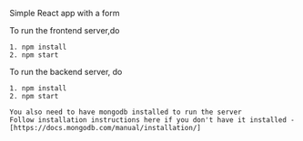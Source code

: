 Simple React app with a form

To run the frontend server,do 

```
1. npm install
2. npm start
```

To run the backend server, do

```
1. npm install
2. npm start

You also need to have mongodb installed to run the server
Follow installation instructions here if you don't have it installed - [https://docs.mongodb.com/manual/installation/]
```